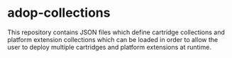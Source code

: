 # adop-collections
This repository contains JSON files which define cartridge collections and platform extension collections which can be loaded in order to allow the user to deploy multiple cartridges and platform extensions at runtime.
